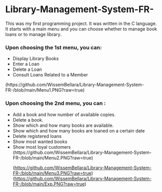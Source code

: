 # Library-Management-System-FR-
This was my first programming project. It was written in the C language.  
It starts with a main menu and you can choose whether to manage book loans or to manage library.
  <h3> Upon choosing the 1st menu, you can: </h3>
   <ul> <li> Display Library Books </li>
    <li>Enter a Loan </li>
    <li>Delete a Loan </li>
    <li>Consult Loans Related to a Member </li>
   </ul>
(https://github.com/WissemBellara/Library-Management-System-FR-/blob/main/Menu1.PNG?raw=true)

  <h3> Upon choosing the 2nd menu, you can : </h3>
    <ul><li> Add a book and how number of available copies. </li>
    <li>Delete a book. </li>
    <li> Show which and how many books are available. </li>
    <li> Show which and how many books are loaned on a certain date </li>
    <li> Delete registered loans </li>
    <li> Show most wanted books </li>
    <li> Show most loyal customers </li>
(https://github.com/WissemBellara/Library-Management-System-FR-/blob/main/Menu2.PNG?raw=true)

(https://github.com/WissemBellara/Library-Management-System-FR-/blob/main/Menu3.PNG?raw=true)
(https://github.com/WissemBellara/Library-Management-System-FR-/blob/main/Exp.PNG?raw=true)
